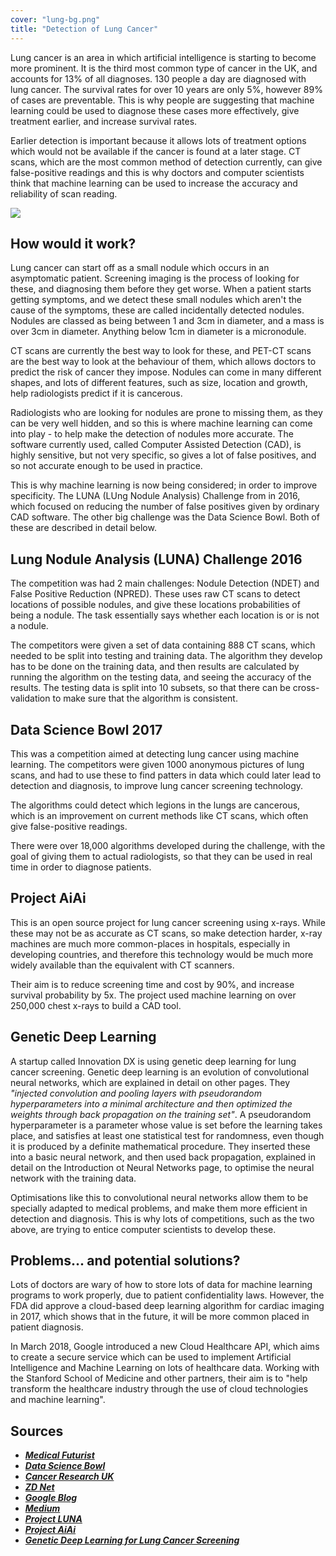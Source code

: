 ```yaml
---
cover: "lung-bg.png"
title: "Detection of Lung Cancer"
---
```


Lung cancer is an area in which artificial intelligence is starting to become more prominent. It is the third most common type of cancer in the UK, and accounts for 13% of all diagnoses. 130 people a day are diagnosed with lung cancer. The survival rates for over 10 years are only 5%, however 89% of cases are preventable. This is why people are suggesting that machine learning could be used to diagnose these cases more effectively, give treatment earlier, and increase survival rates.

Earlier detection is important because it allows lots of treatment options which would not be available if the cancer is found at a later stage. CT scans, which are the most common method of detection currently, can give false-positive readings and this is why doctors and computer scientists think that machine learning can be used to increase the accuracy and reliability of scan reading.

![](content-images/lung1.png)

## How would it work?

Lung cancer can start off as a small nodule which occurs in an asymptomatic patient. Screening imaging is the process of looking for these, and diagnosing them before they get worse. When a patient starts getting symptoms, and we detect these small nodules which aren't the cause of the symptoms, these are called incidentally detected nodules. Nodules are classed as being between 1 and 3cm in diameter, and a mass is over 3cm in diameter. Anything below 1cm in diameter is a micronodule.

CT scans are currently the best way to look for these, and PET-CT scans are the best way to look at the behaviour of them, which allows doctors to predict the risk of cancer they impose. Nodules can come in many different shapes, and lots of different features, such as size, location and growth, help radiologists predict if it is cancerous.

Radiologists who are looking for nodules are prone to missing them, as they can be very well hidden, and so this is where machine learning can come into play - to help make the detection of nodules more accurate. The software currently used, called Computer Assisted Detection (CAD), is highly sensitive, but not very specific, so gives a lot of false positives, and so not accurate enough to be used in practice.

This is why machine learning is now being considered; in order to improve specificity. The LUNA (LUng Nodule Analysis) Challenge from in 2016, which focused on reducing the number of false positives given by ordinary CAD software. The other big challenge was the Data Science Bowl. Both of these are described in detail below.

## Lung Nodule Analysis (LUNA) Challenge 2016

The competition was had 2 main challenges: Nodule Detection (NDET) and False Positive Reduction (NPRED). These uses raw CT scans to detect locations of possible nodules, and give these locations probabilities of being a nodule. The task essentially says whether each location is or is not a nodule.

The competitors were given a set of data containing 888 CT scans, which needed to be split into testing and training data. The algorithm they develop has to be done on the training data, and then results are calculated by running the algorithm on the testing data, and seeing the accuracy of the results. The testing data is split into 10 subsets, so that there can be cross-validation to make sure that the algorithm is consistent.

## Data Science Bowl 2017

This was a competition aimed at detecting lung cancer using machine learning. The competitors were given 1000 anonymous pictures of lung scans, and had to use these to find patters in data which could later lead to detection and diagnosis, to improve lung cancer screening technology.

The algorithms could detect which legions in the lungs are cancerous, which is an improvement on current methods like CT scans, which often give false-positive readings.

There were over 18,000 algorithms developed during the challenge, with the goal of giving them to actual radiologists, so that they can be used in real time in order to diagnose patients.

## Project AiAi

This is an open source project for lung cancer screening using x-rays. While these may not be as accurate as CT scans, so make detection harder, x-ray machines are much more common-places in hospitals, especially in developing countries, and therefore this technology would be much more widely available than the equivalent with CT scanners.

Their aim is to reduce screening time and cost by 90%, and increase survival probability by 5x. The project used machine learning on over 250,000 chest x-rays to build a CAD tool.

## Genetic Deep Learning

A startup called Innovation DX is using genetic deep learning for lung cancer screening. Genetic deep learning is an evolution of convolutional neural networks, which are explained in detail on other pages. They *"injected convolution and pooling layers with pseudorandom hyperparameters into a minimal architecture and then optimized the weights through back propagation on the training set"*. A pseudorandom hyperparameter is a parameter whose value is set before the learning takes place, and satisfies at least one statistical test for randomness, even though it is produced by a definite mathematical procedure. They inserted these into a basic neural network, and then used back propagation, explained in detail on the Introduction ot Neural Networks page, to optimise the neural network with the training data.

Optimisations like this to convolutional neural networks allow them to be specially adapted to medical problems, and make them more efficient in detection and diagnosis. This is why lots of competitions, such as the two above, are trying to entice computer scientists to develop these.

## Problems... and potential solutions?

Lots of doctors are wary of how to store lots of data for machine learning programs to work properly, due to patient confidentiality laws. However, the FDA did approve a cloud-based deep learning algorithm for cardiac imaging in 2017, which shows that in the future, it will be more common placed in patient diagnosis.

In March 2018, Google introduced a new Cloud Healthcare API, which aims to create a secure service which can be used to implement Artificial Intelligence and Machine Learning on lots of healthcare data. Working with the Stanford School of Medicine and other partners, their aim is to "help transform the healthcare industry through the use of cloud technologies and machine learning".

## Sources

- [*__Medical Futurist__*](http://medicalfuturist.com/the-future-of-radiology-and-ai/)
- [*__Data Science Bowl__*](https://datasciencebowl.com/competitions/turning-machine-intelligence-against-lung-cancer/)
- [*__Cancer Research UK__*](http://www.cancerresearchuk.org/health-professional/cancer-statistics/statistics-by-cancer-type/lung-cancer)
- [*__ZD Net__*](http://www.zdnet.com/article/google-takes-health-care-to-the-cloud-with-new-api-partnerships/)
- [*__Google Blog__*](https://blog.google/topics/google-cloud/google-cloud-healthcare-new-apis-customers-partners-and-security-updates/)
- [*__Medium__*](https://medium.com/@alexandrecadrin/lung-cancer-bridging-the-gap-between-medical-imaging-and-data-science-a92b0bb08fda)
- [*__Project LUNA__*](https://luna16.grand-challenge.org/results/)
- [*__Project AiAi__*](https://aiai.care/)
- [*__Genetic Deep Learning for Lung Cancer Screening__*](https://www.dropbox.com/s/0xw2r5t5ge0sjam/Genetic%20Deep%20Learning%20for%20Lung%20Cancer%20Screening.pdf?dl=0)